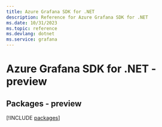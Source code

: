 ```yaml
---
title: Azure Grafana SDK for .NET
description: Reference for Azure Grafana SDK for .NET
ms.date: 10/31/2023
ms.topic: reference
ms.devlang: dotnet
ms.service: grafana
---
```

# Azure Grafana SDK for .NET - preview
## Packages - preview
[!INCLUDE [packages](grafana-index.md)]